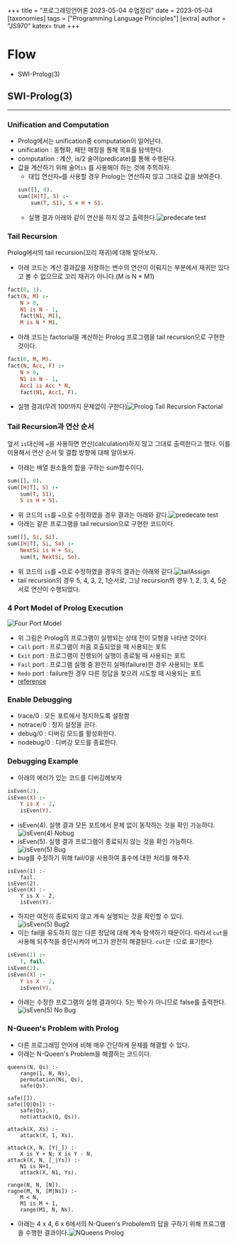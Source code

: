 +++
title = "프로그래밍언어론 2023-05-04 수업정리"
date = 2023-05-04
[taxonomies]
tags = ["Programming Language Principles"]
[extra]
author = "JS970"
katex= true
+++
# Flow
- SWI-Prolog(3)

## SWI-Prolog(3)
---
### Unification and Computation
- Prolog에서는 unification중 computation이 일어난다.
- unification : 동형화, 패턴 매칭을 통해 목표를 탐색한다.
- computation : 계산, is/2 술어(predicate)를 통해 수행된다.
- 값을 계산하기 위해 술어`is` 를 사용해야 하는 것에 주의하자.
	- 대입 연산자`=`를 사용할 경우 Prolog는 연산하지 않고 그대로 값을 보여준다.
	```Prolog
	sun([], 0).
	sum([H|T], S) :-
		sum(T, S1), S = H + S1. 
	```
	- 실행 결과 아래와 같이 연산을 하지 않고 출력한다.![predecate test](/image/PL/isPredecateTest.png)

### Tail Recursion
Prolog에서의 tail recursion(꼬리 재귀)에 대해 알아보자.
- 아래 코드는 계산 결과값을 저장하는 변수의 연산이 이뤄지는 부분에서 재귀만 있다고 볼 수 없으므로 꼬리 재귀가 아니다.(M is N * M1)
```Prolog
fact(0, 1).
fact(N, M) :-
	N > 0,
	N1 is N - 1,
	fact(N1, M1),
	M is N * M1.
```
- 아래 코드는 factorial을 계산하는 Prolog 프로그램을 tail recursion으로 구현한 것이다.
```Prolog
fact(0, M, M).
fact(N, Acc, F) :-
	N > 0,
	N1 is N - 1,
	Acc1 is Acc * N,
	fact(N1, Acc1, F).
```
- 실행 결과(무려 100!까지 문제없이 구한다)![Prolog Tail Recursion Factorial](/image/PL/tailFactorialProlog.png)

### Tail Recursion과 연산 순서
앞서 `is`대신에 `=`을 사용하면 연산(calculation)하지 않고 그대로 출력한다고 했다. 이를 이용해서 연산 순서 및 결합 방향에 대해 알아보자.
- 아래는 배열 원소들의 합을 구하는 sum합수이다.
```Prolog
sum([], 0).
sum([H|T], S) :-
	sum(T, S1),
	S is H + S1.
```
- 위 코드의 `is`를 `=`으로 수정하였을 경우 결과는 아래와 같다.![predecate test](/image/PL/isPredecateTest.png)
- 아래는 같은 프로그램을 tail recursion으로 구현한 코드이다.
```Prolog
sum([], Si, Si).
sum([H|T], Si, So) :- 
	NextSi is H + Si,
	sum(t, NextSi, So).
```
- 위 코드의 `is`를 `=`으로 수정하였을 경우의 결과는 아래와 같다.![tailAssign](/image/PL/tailAssign.png)
- tail recursion의 경우 5, 4, 3, 2, 1순서로, 그냥 recursion의 경우 1, 2, 3, 4, 5순서로 연산이 수행되었다.

### 4 Port Model of Prolog Execution
![Four Port Model](/image/PL/fourPortModel.png)
- 위 그림은 Prolog의 프로그램이 실행되는 상태 전이 모형을 나타낸 것이다.
- `Call` port : 프로그램이 처음 호출되었을 때 사용되는 포트
- `Exit` port : 프로그램이 진행되어 실행이 종료될 때 사용되는 포트
- `Fail` port : 프로그램 실행 중 완전히 실패(failure)한 경우 사용되는 포트
- `Redo` port : failure한 경우 다른 정답을 찾으려 시도할 때 사용되는 포트
- [reference](https://alsprolog.com/docs/guide/14-Using-the-Four-Port-Debugger.html)

### Enable Debugging
- trace/0 : 모든 포트에서 정지하도록 설정함
- notrace/0 : 정지 설정을 끈다.
- debug/0 : 디버깅 모드를 활성화한다.
- nodebug/0 : 디버깅 모드를 종료한다.

### Debugging Example
- 아래의 에러가 있는 코드를 디버깅해보자
```Prolog
isEven(2).
isEven(X) :-
	Y is X - 2,
	isEven(Y).
```
- isEven(4). 실행 결과 모든 포트에서 문제 없이 동작하는 것을 확인 가능하다.![isEven(4) Nobug](/image/PL/noBugDebugging.png)
- isEven(5). 실행 결과 프로그램이 종료되지 않는 것을 확인 가능하다.![isEven(5) Bug](/image/PL/isEven5Bug.png)
- bug를 수정하기 위해 fail/0을 사용하여 홀수에 대한 처리를 해주자.
```
isEven(1) :-
	fail.
isEven(2).
isEven(X) :-
	Y is X - 2,
	isEven(Y).
```
- 하지만 여전히 종료되지 않고 계속 실행되는 것을 확인할 수 있다.![isEven(5) Bug2](/image/PL/isEven5BugRedo.png)
- 이는 fail을 유도하지 않는 다른 정답에 대해 계속 탐색하기 때문이다. 따라서 `cut`을 사용해 되추적을 중단시켜야 버그가 완전히 해결된다. `cut`은 `!`으로 표기한다.
```Prolog
isEven(1) :-
	!, fail.
isEven(2).
isEven(X) :-
	Y is X - 2,
	isEven(Y).
```
- 아래는 수정한 프로그램의 실행 결과이다. 5는 짝수가 아니므로 false를 출력한다.![isEven(5) No Bug](/image/PL/isEven5NoBug.png)

### N-Queen's Problem with Prolog
- 다른 프로그래밍 언어에 비해 매우 간단하게 문제를 해결할 수 있다.
- 아래는 N-Queen's Problem을 해결하는 코드이다.
```
queens(N, Qs) :-
	range(1, N, Ns),
	permutation(Ns, Qs),
	safe(Qs).

safe([]).
safe([Q|Qs]) :- 
	safe(Qs), 
	not(attack(Q, Qs)).

attack(X, Xs) :- 
	attack(X, 1, Xs).

attack(X, N, [Y|_]) :- 
	X is Y + N; X is Y - N.
attack(X, N, [_|Ys]) :- 
	N1 is N+1, 
	attack(X, N1, Ys).

range(N, N, [N]).
ragne(M, N, [M|Ns]) :- 
	M < N, 
	M1 is M + 1, 
	range(M1, N, Ns).
```
- 아래는 4 x 4, 6 x 6에서의 N-Queen's Probolem의 답을 구하기 위해 프로그램을 수행한 결과이다.![NQueens Prolog](/image/PL/nqueensProlog.png)
